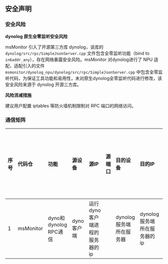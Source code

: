 ## 安全声明

### 安全风险

**dynolog 原生全零监听安全风险**

msMonitor 引入了开源第三方库 dynolog，该库的 `dynolog/src/rpc/SimpleJsonServer.cpp` 文件包含全零监听功能（bind to `in6addr_any`），存在网络暴露安全风险。msMonitor 对dynolog进行了 NPU 适配，适配引入的文件 `msmonitor/dynolog_npu/dynolog/src/rpc/SimpleJsonServer.cpp` 中包含全零监听代码，为保证工具功能和易用性，未对原生dynolog全零监听代码进行修改，该安全风险来源于 dynolog 开源三方库。

**风险消减措施**

建议用户配置 iptables 等防火墙机制限制对 RPC 端口的网络访问。

### 通信矩阵

| 序号  | 代码仓         | 功能         | 源设备               | 源IP                  | 源端口   | 目的设备               | 目的IP                 | 目的端口<br/>（侦听） | 协议         | 端口说明                                 | 端口配置                                                                                                                                                                                  | 侦听端口是否可更改 | 认证方式 | 加密方式 | 所属平面   | 版本                     | 特殊场景 | 备注 |
|:----|:------------|:-----------|:------------------|:---------------------|:------|:-------------------|:---------------------|:--------------|:-----------|:-------------------------------------|:--------------------------------------------------------------------------------------------------------------------------------------------------------------------------------------|:----------|:-----|:-----|:-------|:-----------------------|:-----|:---|
| 1   | msMonitor | dyno和dynolog RPC通信       | dyno客户端 | 运行dyno客户端进程的服务器的ip |       | dynolog服务端所在服务器            | dynolog服务端所在服务器的ip           | 1778           | TCP      | RPC通信                               | 不涉及                                                                                                                                                                                   | 可修改       | 证书密钥  | TLS  | 业务面    | 所有版本                   | 无    |    |
